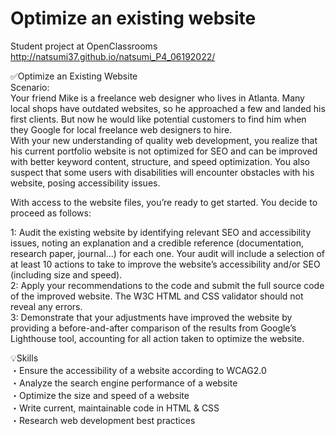 # Optimize an existing website
Student project at OpenClassrooms<br>
http://natsumi37.github.io/natsumi_P4_06192022/

✅Optimize an Existing Website<br>
Scenario:<br>
Your friend Mike is a freelance web designer who lives in Atlanta. Many local shops have outdated websites, so he approached a few and landed his first clients. But now he would like potential customers to find him when they Google for local freelance web designers to hire.<br>
With your new understanding of quality web development, you realize that his current portfolio website is not optimized for SEO and can be improved with better keyword content, structure, and speed optimization. You also suspect that some users with disabilities will encounter obstacles with his website, posing accessibility issues.

With access to the website files, you’re ready to get started. You decide to proceed as follows:<br>

1: Audit the existing website by identifying relevant SEO and accessibility issues, noting an explanation and a credible reference (documentation, research paper, journal…) for each one. Your audit will include a selection of at least 10 actions to take to improve the website’s accessibility and/or SEO (including size and speed).<br>
2: Apply your recommendations to the code and submit the full source code of the improved website. The W3C HTML and CSS validator should not reveal any errors.<br>
3: Demonstrate that your adjustments have improved the website by providing a before-and-after comparison of the results from Google’s Lighthouse tool, accounting for all action taken to optimize the website.

💡Skills<br>
・Ensure the accessibility of a website according to WCAG2.0<br>
・Analyze the search engine performance of a website<br>
・Optimize the size and speed of a website<br>
・Write current, maintainable code in HTML & CSS<br>
・Research web development best practices